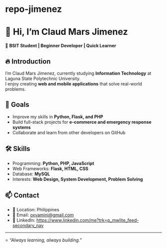 # repo-jimenez
# 👋 Hi, I’m Claud Mars Jimenez  

🚀 **BSIT Student | Beginner Developer | Quick Learner**  

## 🔥 Introduction  
I’m Claud Mars Jimenez, currently studying **Information Technology** at Laguna State Polytechnic University.  
I enjoy creating **web and mobile applications** that solve real-world problems.  

## 🎯 Goals  
- Improve my skills in **Python, Flask, and PHP**  
- Build full-stack projects for **e-commerce and emergency response systems**  
- Collaborate and learn from other developers on GitHub  

## 🛠 Skills  
- Programming: **Python, PHP, JavaScript**  
- Web Frameworks: **Flask, HTML, CSS**  
- Database: **MySQL**  
- Interests: **Web Design, System Development, Problem Solving**  

## 📫 Contact  
- 📍 Location: Philippines  
- 📧 Email: oxvamini@gmail.com  
- 🔗 LinkedIn:   https://www.linkedin.com/me?trk=p_mwlite_feed-secondary_nav

---

⭐️ *“Always learning, always building.”*  
